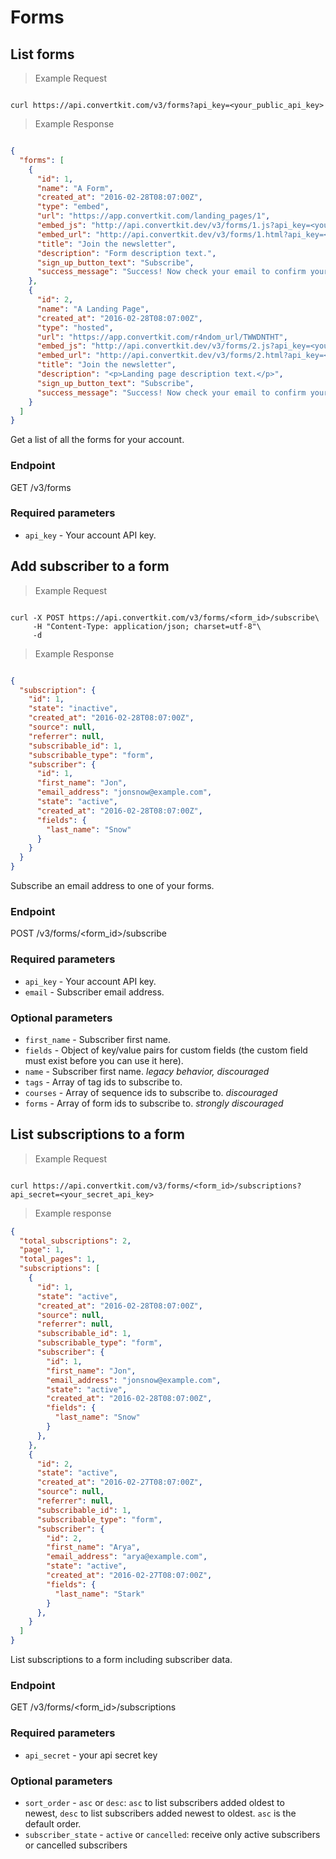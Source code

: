 Forms
=====

List forms
----------

> Example Request

```shell

curl https://api.convertkit.com/v3/forms?api_key=<your_public_api_key>
```

> Example Response

```json

{
  "forms": [
    {
      "id": 1,
      "name": "A Form",
      "created_at": "2016-02-28T08:07:00Z",
      "type": "embed",
      "url": "https://app.convertkit.com/landing_pages/1",
      "embed_js": "http://api.convertkit.dev/v3/forms/1.js?api_key=<your_public_api_key>",
      "embed_url": "http://api.convertkit.dev/v3/forms/1.html?api_key=<your_public_api_key>",
      "title": "Join the newsletter",
      "description": "Form description text.",
      "sign_up_button_text": "Subscribe",
      "success_message": "Success! Now check your email to confirm your subscription."
    },
    {
      "id": 2,
      "name": "A Landing Page",
      "created_at": "2016-02-28T08:07:00Z",
      "type": "hosted",
      "url": "https://app.convertkit.com/r4ndom_url/TWWDNTHT",
      "embed_js": "http://api.convertkit.dev/v3/forms/2.js?api_key=<your_public_api_key>",
      "embed_url": "http://api.convertkit.dev/v3/forms/2.html?api_key=<your_public_api_key>",
      "title": "Join the newsletter",
      "description": "<p>Landing page description text.</p>",
      "sign_up_button_text": "Subscribe",
      "success_message": "Success! Now check your email to confirm your subscription."
    }
  ]
}
```
Get a list of all the forms for your account.

### Endpoint

GET /v3/forms

### Required parameters

-   `api_key` - Your account API key.

Add subscriber to a form
------------------------
> Example Request

```shell

curl -X POST https://api.convertkit.com/v3/forms/<form_id>/subscribe\
     -H "Content-Type: application/json; charset=utf-8"\
     -d
```
> Example Response

```json

{
  "subscription": {
    "id": 1,
    "state": "inactive",
    "created_at": "2016-02-28T08:07:00Z",
    "source": null,
    "referrer": null,
    "subscribable_id": 1,
    "subscribable_type": "form",
    "subscriber": {
      "id": 1,
      "first_name": "Jon",
      "email_address": "jonsnow@example.com",
      "state": "active",
      "created_at": "2016-02-28T08:07:00Z",
      "fields": {
        "last_name": "Snow"
      }
    }
  }
}
```
Subscribe an email address to one of your forms.

### Endpoint

POST /v3/forms/<form_id>/subscribe

### Required parameters

-   `api_key` - Your account API key.
-   `email` - Subscriber email address.

### Optional parameters

-   `first_name` - Subscriber first name.
-   `fields` - Object of key/value pairs for custom fields (the custom field must exist before you can use it here).
-   `name` - Subscriber first name. *legacy behavior, discouraged*
-   `tags` - Array of tag ids to subscribe to.
-   `courses` - Array of sequence ids to subscribe to. *discouraged*
-   `forms` - Array of form ids to subscribe to. *strongly discouraged*


List subscriptions to a form
----------------------------

> Example Request

```shell

curl https://api.convertkit.com/v3/forms/<form_id>/subscriptions?api_secret=<your_secret_api_key>
```

> Example response

```json
{
  "total_subscriptions": 2,
  "page": 1,
  "total_pages": 1,
  "subscriptions": [
    {
      "id": 1,
      "state": "active",
      "created_at": "2016-02-28T08:07:00Z",
      "source": null,
      "referrer": null,
      "subscribable_id": 1,
      "subscribable_type": "form",
      "subscriber": {
        "id": 1,
        "first_name": "Jon",
        "email_address": "jonsnow@example.com",
        "state": "active",
        "created_at": "2016-02-28T08:07:00Z",
        "fields": {
          "last_name": "Snow"
        }
      },
    },
    {
      "id": 2,
      "state": "active",
      "created_at": "2016-02-27T08:07:00Z",
      "source": null,
      "referrer": null,
      "subscribable_id": 1,
      "subscribable_type": "form",
      "subscriber": {
        "id": 2,
        "first_name": "Arya",
        "email_address": "arya@example.com",
        "state": "active",
        "created_at": "2016-02-27T08:07:00Z",
        "fields": {
          "last_name": "Stark"
        }
      },
    }
  ]
}
```

List subscriptions to a form including subscriber data.

### Endpoint

GET /v3/forms/<form_id>/subscriptions

### Required parameters

-   `api_secret` - your api secret key

### Optional parameters

-   `sort_order` - `asc` or `desc`: `asc` to list subscribers added oldest to newest, `desc` to list subscribers added newest to oldest. `asc` is the default order.
-   `subscriber_state` - `active` or `cancelled`: receive only active subscribers or cancelled subscribers
